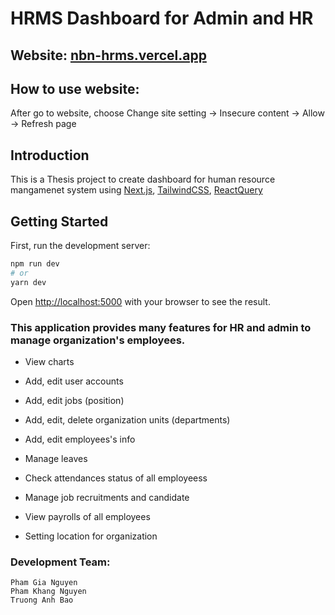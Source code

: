 # HRMS Dashboard for Admin and HR

## Website: [nbn-hrms.vercel.app](https://nbn-hrms.vercel.app)

## How to use website:

After go to website, choose Change site setting -> Insecure content -> Allow -> Refresh page

## Introduction

This is a Thesis project to create dashboard for human resource mangamenet system using [Next.js](https://nextjs.org/), [TailwindCSS](https://tailwindcss.com/), [ReactQuery](https://react-query.tanstack.com/)

## Getting Started

First, run the development server:

```bash
npm run dev
# or
yarn dev
```

Open [http://localhost:5000](http://localhost:5000) with your browser to see the result.

### This application provides many features for HR and admin to manage organization's employees.

- View charts
- Add, edit user accounts

- Add, edit jobs (position)

- Add, edit, delete organization units (departments)
- Add, edit employees's info

- Manage leaves

- Check attendances status of all employeess

- Manage job recruitments and candidate

- View payrolls of all employees

- Setting location for organization

### Development Team:

    Pham Gia Nguyen
    Pham Khang Nguyen
    Truong Anh Bao
